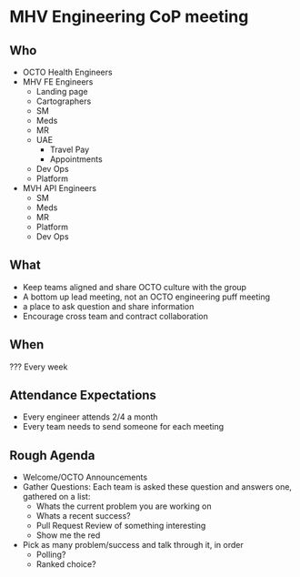 # MHV Engineering CoP meeting

## Who

- OCTO Health Engineers
- MHV FE Engineers
  - Landing page
  - Cartographers
  - SM
  - Meds
  - MR
  - UAE
    - Travel Pay
    - Appointments
  - Dev Ops
  - Platform
- MVH API Engineers
  - SM
  - Meds
  - MR
  - Platform
  - Dev Ops

## What

- Keep teams aligned and share OCTO culture with the group
- A bottom up lead meeting, not an OCTO engineering puff meeting
- a place to ask question and share information
- Encourage cross team and contract collaboration

## When

??? Every week

## Attendance Expectations

- Every engineer attends 2/4 a month
- Every team needs to send someone for each meeting

## Rough Agenda

- Welcome/OCTO Announcements
- Gather Questions: Each team is asked these question and answers one, gathered on a list:
  - Whats the current problem you are working on
  - Whats a recent success?
  - Pull Request Review of something interesting
  - Show me the red
- Pick as many problem/success and talk through it, in order
  - Polling?  
  - Ranked choice?
